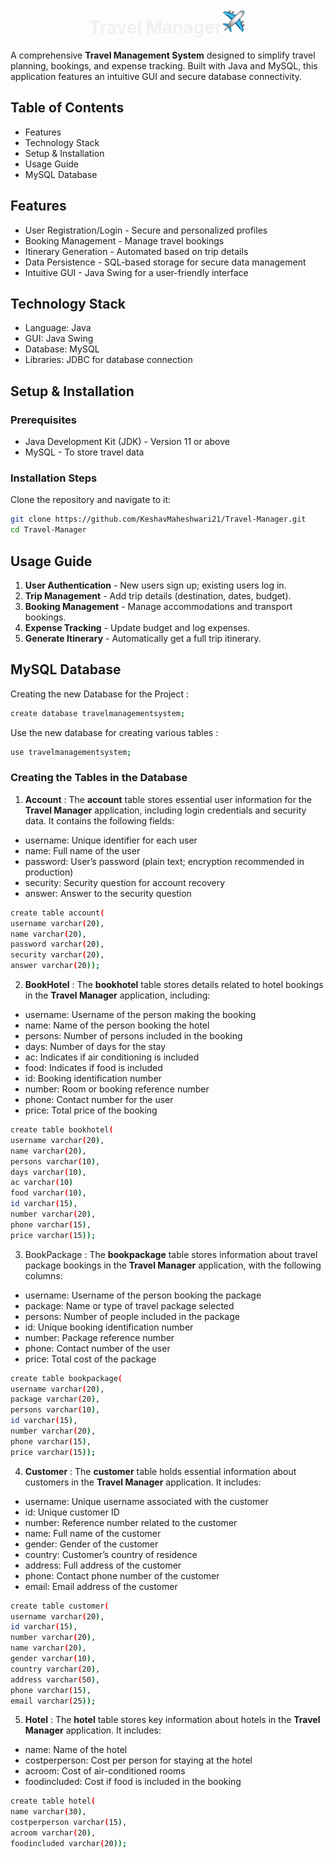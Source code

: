 <h1 align="center" style="color: #f1f1f1;">Travel Manager<img width="40" src="images/plane.gif"></h1>

A comprehensive **Travel Management System** designed to simplify travel planning, bookings, and expense tracking. Built with Java and MySQL, this application features an intuitive GUI and secure database connectivity.

## Table of Contents

- Features
- Technology Stack
- Setup & Installation
- Usage Guide
- MySQL Database 

## Features

- User Registration/Login - Secure and personalized profiles
- Booking Management - Manage travel bookings
- Itinerary Generation - Automated based on trip details
- Data Persistence - SQL-based storage for secure data management
- Intuitive GUI - Java Swing for a user-friendly interface

## Technology Stack

- Language: Java
- GUI: Java Swing
- Database: MySQL
- Libraries: JDBC for database connection

## Setup & Installation

### Prerequisites

- Java Development Kit (JDK) - Version 11 or above
- MySQL - To store travel data

### Installation Steps

Clone the repository and navigate to it:

```bash
git clone https://github.com/KeshavMaheshwari21/Travel-Manager.git
cd Travel-Manager
```

## Usage Guide

1. **User Authentication** - New users sign up; existing users log in.
2. **Trip Management** - Add trip details (destination, dates, budget).
3. **Booking Management** - Manage accommodations and transport bookings.
4. **Expense Tracking** - Update budget and log expenses.
5. **Generate Itinerary** - Automatically get a full trip itinerary.

## MySQL Database 

Creating the new Database for the Project :
```bash
create database travelmanagementsystem;
```

Use the new database for creating various tables :

```bash
use travelmanagementsystem;
```

### Creating the Tables in the Database

1. **Account** : The **account** table stores essential user information for the **Travel Manager** application, including login credentials and security data. It contains the following fields:
- username: Unique identifier for each user
- name: Full name of the user
- password: User’s password (plain text; encryption recommended in production)
- security: Security question for account recovery
- answer: Answer to the security question

```bash
create table account(
username varchar(20),
name varchar(20),
password varchar(20),
security varchar(20),
answer varchar(20));
```

2. **BookHotel** : The **bookhotel** table stores details related to hotel bookings in the **Travel Manager** application, including:
- username: Username of the person making the booking
- name: Name of the person booking the hotel
- persons: Number of persons included in the booking
- days: Number of days for the stay
- ac: Indicates if air conditioning is included
- food: Indicates if food is included
- id: Booking identification number
- number: Room or booking reference number
- phone: Contact number for the user
- price: Total price of the booking

```bash
create table bookhotel(
username varchar(20),
name varchar(20),
persons varchar(10),
days varchar(10),
ac varchar(10)
food varchar(10),
id varchar(15),
number varchar(20),
phone varchar(15),
price varchar(15));
```

3. BookPackage : The **bookpackage** table stores information about travel package bookings in the **Travel Manager** application, with the following columns:
- username: Username of the person booking the package
- package: Name or type of travel package selected
- persons: Number of people included in the package
- id: Unique booking identification number
- number: Package reference number
- phone: Contact number of the user
- price: Total cost of the package

```bash
create table bookpackage(
username varchar(20),
package varchar(20),
persons varchar(10),
id varchar(15),
number varchar(20),
phone varchar(15),
price varchar(15));
```

4. **Customer** : The **customer** table holds essential information about customers in the **Travel Manager** application. It includes:
- username: Unique username associated with the customer
- id: Unique customer ID
- number: Reference number related to the customer
- name: Full name of the customer
- gender: Gender of the customer
- country: Customer’s country of residence
- address: Full address of the customer
- phone: Contact phone number of the customer
- email: Email address of the customer

```bash
create table customer(
username varchar(20),
id varchar(15),
number varchar(20),
name varchar(20),
gender varchar(10),
country varchar(20),
address varchar(50),
phone varchar(15),
email varchar(25));
```

5. **Hotel** : The **hotel** table stores key information about hotels in the **Travel Manager** application. It includes:
- name: Name of the hotel
- costperperson: Cost per person for staying at the hotel
- acroom: Cost of air-conditioned rooms
- foodincluded: Cost if food is included in the booking

```bash
create table hotel(
name varchar(30),
costperperson varchar(15),
acroom varchar(20),
foodincluded varchar(20));
```

